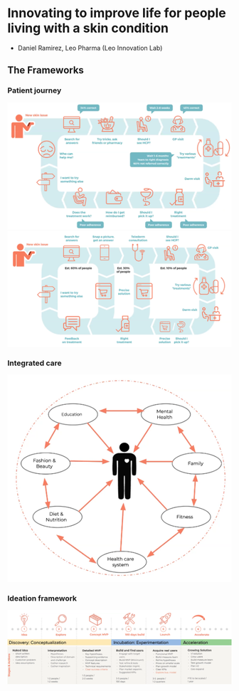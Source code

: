 # Innovating to improve life for people living with a skin condition

- Daniel Ramirez, Leo Pharma (Leo Innovation Lab)

## The Frameworks

### Patient journey
![The patient journey.](./patient-journey.png)
![The patient journey of the future.](./journey-of-the-future.png)

### Integrated care

![Integrated care framework.](./integrated-care.png)

### Ideation framework

![The ideation fromework.](./ideation-framework.png)
